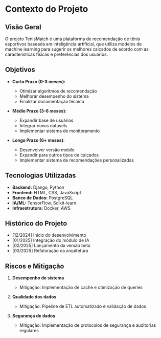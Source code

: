# Contexto do Projeto

## Visão Geral
O projeto TenisMatch é uma plataforma de recomendação de tênis esportivos baseada em inteligência artificial, que utiliza modelos de machine learning para sugerir os melhores calçados de acordo com as características físicas e preferências dos usuários.

## Objetivos
- **Curto Prazo (0-3 meses):**
  - Otimizar algoritmos de recomendação
  - Melhorar desempenho do sistema
  - Finalizar documentação técnica

- **Médio Prazo (3-6 meses):**
  - Expandir base de usuários
  - Integrar novos datasets
  - Implementar sistema de monitoramento

- **Longo Prazo (6+ meses):**
  - Desenvolver versão mobile
  - Expandir para outros tipos de calçados
  - Implementar sistema de recomendações personalizadas

## Tecnologias Utilizadas
- **Backend:** Django, Python
- **Frontend:** HTML, CSS, JavaScript
- **Banco de Dados:** PostgreSQL
- **IA/ML:** TensorFlow, Scikit-learn
- **Infraestrutura:** Docker, AWS

## Histórico do Projeto
- [12/2024] Início do desenvolvimento
- [01/2025] Integração do módulo de IA
- [02/2025] Lançamento da versão beta
- [03/2025] Refatoração da arquitetura

## Riscos e Mitigação
1. **Desempenho do sistema**
   - Mitigação: Implementação de cache e otimização de queries

2. **Qualidade dos dados**
   - Mitigação: Pipeline de ETL automatizado e validação de dados

3. **Segurança de dados**
   - Mitigação: Implementação de protocolos de segurança e auditorias regulares

